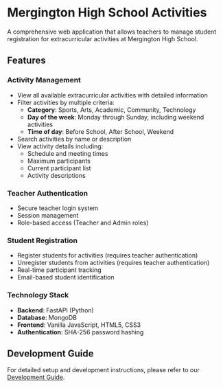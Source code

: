# Mergington High School Activities

A comprehensive web application that allows teachers to manage student registration for extracurricular activities at Mergington High School.

## Features

### Activity Management
- View all available extracurricular activities with detailed information
- Filter activities by multiple criteria:
  - **Category**: Sports, Arts, Academic, Community, Technology
  - **Day of the week**: Monday through Sunday, including weekend activities
  - **Time of day**: Before School, After School, Weekend
- Search activities by name or description
- View activity details including:
  - Schedule and meeting times
  - Maximum participants
  - Current participant list
  - Activity descriptions

### Teacher Authentication
- Secure teacher login system
- Session management
- Role-based access (Teacher and Admin roles)

### Student Registration
- Register students for activities (requires teacher authentication)
- Unregister students from activities (requires teacher authentication)
- Real-time participant tracking
- Email-based student identification

### Technology Stack
- **Backend**: FastAPI (Python)
- **Database**: MongoDB
- **Frontend**: Vanilla JavaScript, HTML5, CSS3
- **Authentication**: SHA-256 password hashing

## Development Guide

For detailed setup and development instructions, please refer to our [Development Guide](../docs/how-to-develop.md).
